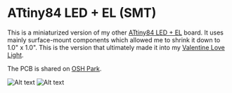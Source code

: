 ATtiny84 LED + EL (SMT)
=======================
This is a miniaturized version of my other [ATtiny84 LED + EL](http://github.com/digitalmisery/ATtiny84_LED_EL)
board. It uses mainly surface-mount components which allowed me to shrink it down to 1.0" x 1.0".
This is the version that ultimately made it into my [Valentine Love Light](http://www.digitalmisery.com/projects/valentines-day/valentine-love-light/).

The PCB is shared on [OSH Park](http://oshpark.com/shared_projects/lLCQlTCR).

![Alt text](http://www.digitalmisery.com/wp-content/uploads/2013/02/IMG_2270-150x150.jpg)
![Alt text](http://www.digitalmisery.com/wp-content/uploads/2013/02/IMG_2268-150x150.jpg)
